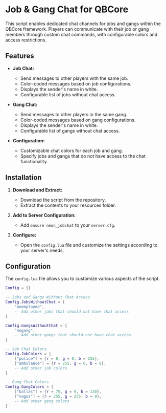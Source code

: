 # Job & Gang Chat for QBCore

This script enables dedicated chat channels for jobs and gangs within the QBCore framework. Players can communicate with their job or gang members through custom chat commands, with configurable colors and access restrictions.

## Features

- **Job Chat:**
  - Send messages to other players with the same job.
  - Color-coded messages based on job configurations.
  - Displays the sender's name in white.
  - Configurable list of jobs without chat access.

- **Gang Chat:**
  - Send messages to other players in the same gang.
  - Color-coded messages based on gang configurations.
  - Displays the sender's name in white.
  - Configurable list of gangs without chat access.

- **Configuration:**
  - Customizable chat colors for each job and gang.
  - Specify jobs and gangs that do not have access to the chat functionality.

## Installation

1. **Download and Extract:**
   - Download the script from the repository.
   - Extract the contents to your resources folder.

2. **Add to Server Configuration:**
   - Add `ensure neon_jobchat` to your `server.cfg`.

3. **Configure:**
   - Open the `config.lua` file and customize the settings according to your server's needs.

## Configuration

The `config.lua` file allows you to customize various aspects of the script.

```lua
Config = {}

-- Jobs and Gangs Without Chat Access
Config.JobsWithoutChat = {
    "unemployed",
    -- Add other jobs that should not have chat access
}

Config.GangsWithoutChat = {
    "nogang",
    -- Add other gangs that should not have chat access
}

-- Job Chat Colors
Config.JobColors = {
    ["police"] = {r = 0, g = 0, b = 255},
    ["ambulance"] = {r = 255, g = 0, b = 0},
    -- Add other job colors
}

-- Gang Chat Colors
Config.GangColors = {
    ["ballas"] = {r = 75, g = 0, b = 130},
    ["vagos"] = {r = 255, g = 255, b = 0},
    -- Add other gang colors
}

